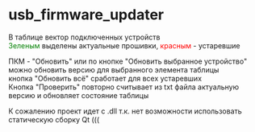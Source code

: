 # usb_firmware_updater

<p>В таблице вектор подключенных устройств<br>
<span style="color: green;">Зеленым </span> выделены актуальные прошивки, <span style="color: red;">красным</span> - устаревшие </p>
<p>ПКМ - "Обновить" или по кнопке "Обновить выбранное устройство" можно обновить версию для выбранного элемента таблицы <br>
кнопка "Обновить всё" сработает для всех устаревших<br>
Кнопка "Проверить" повторно считывает из txt файла актуальную версию и обновляет состояние таблицы</p>

К сожалению проект идет с .dll  т.к. нет возможности использовать статическую сборку Qt (((

